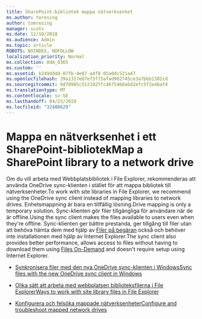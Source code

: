 ```yaml
---
title: SharePoint-bibliotek mappa nätverksenhet
ms.author: toresing
author: tomresing
manager: scotv
ms.date: 12/10/2018
ms.audience: Admin
ms.topic: article
ROBOTS: NOINDEX, NOFOLLOW
localization_priority: Normal
ms.collection: Adm_O365
ms.custom: ''
ms.assetid: b249dddd-87fb-4e07-a4f8-05a0dc521a47
ms.openlocfilehash: 39a1317e67ef5f73afad902745ce3a7bbb1382cd
ms.sourcegitcommit: 9d78905c512192ffc4675468abd2efc5f2e4baf4
ms.translationtype: MT
ms.contentlocale: sv-SE
ms.lasthandoff: 04/23/2019
ms.locfileid: "32408629"
---
```

# <a name="map-a-sharepoint-library-to-a-network-drive"></a><span data-ttu-id="e6027-102">Mappa en nätverksenhet i ett SharePoint-bibliotek</span><span class="sxs-lookup"><span data-stu-id="e6027-102">Map a SharePoint library to a network drive</span></span>

<span data-ttu-id="e6027-103">Om du vill arbeta med Webbplatsbibliotek i File Explorer, rekommenderas att använda OneDrive sync-klienten i stället för att mappa bibliotek till nätverksenheter.</span><span class="sxs-lookup"><span data-stu-id="e6027-103">To work with site libraries in File Explorer, we recommend using the OneDrive sync client instead of mapping libraries to network drives.</span></span> <span data-ttu-id="e6027-104">Enhetsmappning är bara en tillfällig lösning.</span><span class="sxs-lookup"><span data-stu-id="e6027-104">Drive mapping is only a temporary solution.</span></span> <span data-ttu-id="e6027-105">Sync-klienten gör filer tillgängliga för användare när de är offline.</span><span class="sxs-lookup"><span data-stu-id="e6027-105">Using the sync client makes the files available to users even when they're offline.</span></span> <span data-ttu-id="e6027-106">Sync-klienten ger bättre prestanda, ger tillgång till filer utan att behöva hämta dem med hjälp av [Filer på begäran](https://support.office.com/article/Learn-about-OneDrive-Files-On-Demand-0E6860D3-D9F3-4971-B321-7092438FB38E) också och behöver inte installationen med hjälp av Internet Explorer.</span><span class="sxs-lookup"><span data-stu-id="e6027-106">The sync client also provides better performance, allows access to files without having to download them using [Files On-Demand](https://support.office.com/article/Learn-about-OneDrive-Files-On-Demand-0E6860D3-D9F3-4971-B321-7092438FB38E) and doesn't require setup using Internet Explorer.</span></span> 
  
- [<span data-ttu-id="e6027-107">Synkronisera filer med den nya OneDrive sync-klienten i Windows</span><span class="sxs-lookup"><span data-stu-id="e6027-107">Sync files with the new OneDrive sync client in Windows</span></span>](https://go.microsoft.com/fwlink/?linkid=866427)
    
- [<span data-ttu-id="e6027-108">Olika sätt att arbeta med webbplatsen biblioteksfilerna i File Explorer</span><span class="sxs-lookup"><span data-stu-id="e6027-108">Ways to work with site library files in File Explorer</span></span>](https://go.microsoft.com/fwlink/?linkid=866291)
    
- [<span data-ttu-id="e6027-109">Konfigurera och felsöka mappade nätverksenheter</span><span class="sxs-lookup"><span data-stu-id="e6027-109">Configure and troubleshoot mapped network drives</span></span>](https://support.microsoft.com/kb/2616712)
    

